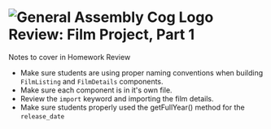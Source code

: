 # ![General Assembly Cog Logo](https://ga-dash.s3.amazonaws.com/production/assets/logo-9f88ae6c9c3871690e33280fcf557f33.png) Review: Film Project, Part 1

Notes to cover in Homework Review

- Make sure students are using proper naming conventions when building `FilmListing` and `FilmDetails` components.
- Make sure each component is in it's own file.
- Review the `import` keyword and importing the film details.
- Make sure students properly used the getFullYear() method for the `release_date`
